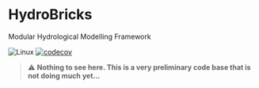 # HydroBricks
Modular Hydrological Modelling Framework

![Linux](https://github.com/hydrobricks/hydrobricks/workflows/CMake/badge.svg)
[![codecov](https://codecov.io/gh/pascalhorton/flhy/branch/main/graph/badge.svg?token=G1PBSK8EG2)](https://codecov.io/gh/pascalhorton/flhy)

> :warning: **Nothing to see here. This is a very preliminary code base that is not doing much yet...**
